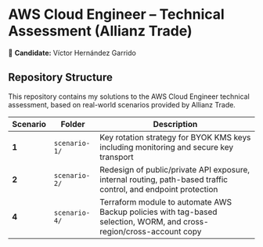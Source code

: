 # AWS Cloud Engineer – Technical Assessment (Allianz Trade)

👤 **Candidate:** Víctor Hernández Garrido

## Repository Structure
This repository contains my solutions to the AWS Cloud Engineer technical assessment, based on real-world scenarios provided by Allianz Trade.

| Scenario | Folder | Description |
|----------|--------|-------------|
| **1** | `scenario-1/` | Key rotation strategy for BYOK KMS keys including monitoring and secure key transport |
| **2** | `scenario-2/` | Redesign of public/private API exposure, internal routing, path-based traffic control, and endpoint protection |
| **4** | `scenario-4/` | Terraform module to automate AWS Backup policies with tag-based selection, WORM, and cross-region/cross-account copy |
